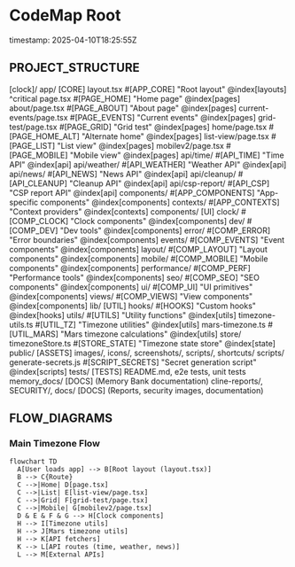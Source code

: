 # CodeMap Root
timestamp: 2025-04-10T18:25:55Z

## PROJECT_STRUCTURE
[clock]/
  app/ [CORE]
    layout.tsx #[APP_CORE] "Root layout" @index[layouts] ^critical
    page.tsx #[PAGE_HOME] "Home page" @index[pages]
    about/page.tsx #[PAGE_ABOUT] "About page" @index[pages]
    current-events/page.tsx #[PAGE_EVENTS] "Current events" @index[pages]
    grid-test/page.tsx #[PAGE_GRID] "Grid test" @index[pages]
    home/page.tsx #[PAGE_HOME_ALT] "Alternate home" @index[pages]
    list-view/page.tsx #[PAGE_LIST] "List view" @index[pages]
    mobilev2/page.tsx #[PAGE_MOBILE] "Mobile view" @index[pages]
    api/time/ #[API_TIME] "Time API" @index[api]
    api/weather/ #[API_WEATHER] "Weather API" @index[api]
    api/news/ #[API_NEWS] "News API" @index[api]
    api/cleanup/ #[API_CLEANUP] "Cleanup API" @index[api]
    api/csp-report/ #[API_CSP] "CSP report API" @index[api]
    components/ #[APP_COMPONENTS] "App-specific components" @index[components]
    contexts/ #[APP_CONTEXTS] "Context providers" @index[contexts]
  components/ [UI]
    clock/ #[COMP_CLOCK] "Clock components" @index[components]
    dev/ #[COMP_DEV] "Dev tools" @index[components]
    error/ #[COMP_ERROR] "Error boundaries" @index[components]
    events/ #[COMP_EVENTS] "Event components" @index[components]
    layout/ #[COMP_LAYOUT] "Layout components" @index[components]
    mobile/ #[COMP_MOBILE] "Mobile components" @index[components]
    performance/ #[COMP_PERF] "Performance tools" @index[components]
    seo/ #[COMP_SEO] "SEO components" @index[components]
    ui/ #[COMP_UI] "UI primitives" @index[components]
    views/ #[COMP_VIEWS] "View components" @index[components]
  lib/ [UTIL]
    hooks/ #[HOOKS] "Custom hooks" @index[hooks]
    utils/ #[UTILS] "Utility functions" @index[utils]
    timezone-utils.ts #[UTIL_TZ] "Timezone utilities" @index[utils]
    mars-timezone.ts #[UTIL_MARS] "Mars timezone calculations" @index[utils]
  store/
    timezoneStore.ts #[STORE_STATE] "Timezone state store" @index[state]
  public/ [ASSETS]
    images/, icons/, screenshots/, scripts/, shortcuts/
  scripts/
    generate-secrets.js #[SCRIPT_SECRETS] "Secret generation script" @index[scripts]
  tests/ [TESTS]
    README.md, e2e tests, unit tests
  memory_docs/ [DOCS]
    (Memory Bank documentation)
  cline-reports/, SECURITY/, docs/ [DOCS]
    (Reports, security images, documentation)

## FLOW_DIAGRAMS

### Main Timezone Flow
```mermaid
flowchart TD
  A[User loads app] --> B[Root layout (layout.tsx)]
  B --> C{Route}
  C -->|Home| D[page.tsx]
  C -->|List| E[list-view/page.tsx]
  C -->|Grid| F[grid-test/page.tsx]
  C -->|Mobile| G[mobilev2/page.tsx]
  D & E & F & G --> H[Clock components]
  H --> I[Timezone utils]
  H --> J[Mars timezone utils]
  H --> K[API fetchers]
  K --> L[API routes (time, weather, news)]
  L --> M[External APIs]
